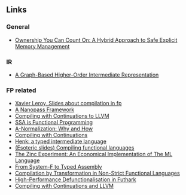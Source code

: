 ## Links

### General

- [Ownership You Can Count On:
A Hybrid Approach to Safe Explicit Memory Management](https://citeseerx.ist.psu.edu/viewdoc/download?doi=10.1.1.470.8030&rep=rep1&type=pdf)

### IR

- [A Graph-Based Higher-Order Intermediate Representation](https://compilers.cs.uni-saarland.de/papers/lkh15_cgo.pdf)

### FP related

- [Xavier Leroy, Slides about compilation in fp](https://xavierleroy.org/talks/compilation-agay.pdf)
- [A Nanopass Framework](https://legacy.cs.indiana.edu/~dyb/pubs/nano-jfp.pdf)
- [Compiling with Continuations to LLVM](https://arxiv.org/pdf/1805.08842.pdf)
- [SSA is Functional Programming](https://www.cs.princeton.edu/~appel/papers/ssafun.pdf)
- [A-Normalization: Why and How](https://matt.might.net/articles/a-normalization/)
- [Compiling with Continuations](https://assets.cambridge.org/97805210/33114/excerpt/9780521033114_excerpt.pdf)
- [Henk: a typed intermediate language](https://www.microsoft.com/en-us/research/wp-content/uploads/1997/01/henk.pdf)
- [(Esoteric slides) Compiling functional languages](https://www.cse.chalmers.se/edu/year/2011/course/CompFun/lecture2.pdf)
- [The Zinc Experiment: An Economical Implementation of The ML Language](https://caml.inria.fr/pub/papers/xleroy-zinc.pdf)
- [From System-F to Typed Assembly](https://www.cs.princeton.edu/~dpw/papers/tal-toplas.pdf)
- [Compilation by Transformation in Non-Strict Functional Languages](https://www.microsoft.com/en-us/research/wp-content/uploads/2017/03/santos-thesis.pdf)
- [High-Performance Defunctionalisation in Futhark](https://futhark-lang.org/publications/tfp18.pdf)
- [Compiling with Continuations and LLVM](https://arxiv.org/pdf/1805.08842.pdf)
